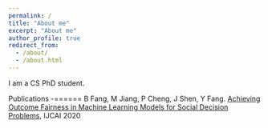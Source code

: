 ```yaml
---
permalink: /
title: "About me"
excerpt: "About me"
author_profile: true
redirect_from: 
  - /about/
  - /about.html
--- 
```


I am a CS PhD student. 


Publications
-======
B Fang, M Jiang, P Cheng, J Shen, Y Fang. [Achieving Outcome Fairness in Machine Learning Models for Social Decision Problems](https://www.ijcai.org/Proceedings/2020/62), IJCAI 2020

